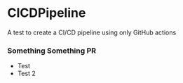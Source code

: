 # CICDPipeline
A test to create a CI/CD pipeline using only GitHub actions

### Something Something PR
- Test
- Test 2
